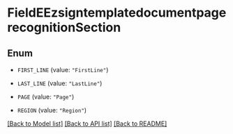 # FieldEEzsigntemplatedocumentpagerecognitionSection

## Enum


* `FIRST_LINE` (value: `"FirstLine"`)

* `LAST_LINE` (value: `"LastLine"`)

* `PAGE` (value: `"Page"`)

* `REGION` (value: `"Region"`)


[[Back to Model list]](../README.md#documentation-for-models) [[Back to API list]](../README.md#documentation-for-api-endpoints) [[Back to README]](../README.md)


